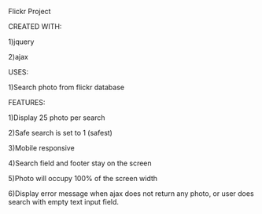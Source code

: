 Flickr Project

CREATED WITH:

1)jquery

2)ajax

USES:

1)Search photo from flickr database

FEATURES:

1)Display 25 photo per search

2)Safe search is set to 1 (safest)

3)Mobile responsive

4)Search field and footer stay on the screen

5)Photo will occupy 100% of the screen width

6)Display error message when ajax does not return any photo, or user does search with empty text input field.
